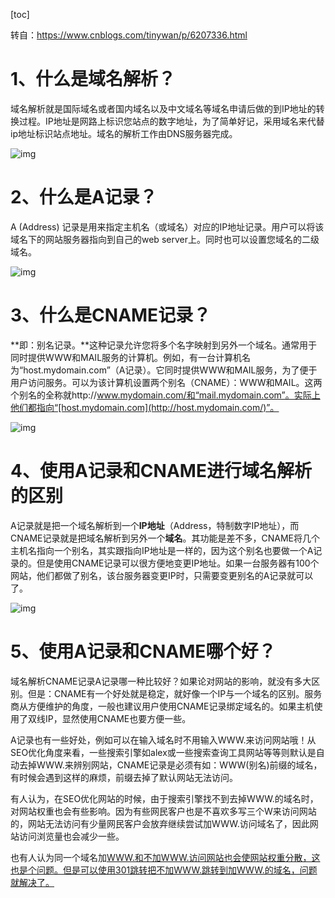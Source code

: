 [toc]



转自：https://www.cnblogs.com/tinywan/p/6207336.html

# 1、什么是域名解析？

域名解析就是国际域名或者国内域名以及中文域名等域名申请后做的到IP地址的转换过程。IP地址是网路上标识您站点的数字地址，为了简单好记，采用域名来代替ip地址标识站点地址。域名的解析工作由DNS服务器完成。

![img](https://images2015.cnblogs.com/blog/1021265/201612/1021265-20161221130055761-1012464060.png)

# 2、什么是A记录？

A (Address) 记录是用来指定主机名（或域名）对应的IP地址记录。用户可以将该域名下的网站服务器指向到自己的web server上。同时也可以设置您域名的二级域名。

![img](https://images2015.cnblogs.com/blog/1021265/201612/1021265-20161221130355745-46638593.png)

# 3、什么是CNAME记录？

**即：别名记录。**这种记录允许您将多个名字映射到另外一个域名。通常用于同时提供WWW和MAIL服务的计算机。例如，有一台计算机名为“host.mydomain.com”（A记录）。它同时提供WWW和MAIL服务，为了便于用户访问服务。可以为该计算机设置两个别名（CNAME）：WWW和MAIL。这两个别名的全称就http://www.mydomain.com/和“mail.mydomain.com”。实际上他们都指向“[host.mydomain.com](http://host.mydomain.com/)”。

![img](https://images2015.cnblogs.com/blog/1021265/201612/1021265-20161221130913401-856876104.png)

# 4、使用A记录和CNAME进行域名解析的区别

A记录就是把一个域名解析到一个**IP地址**（Address，特制数字IP地址），而CNAME记录就是把域名解析到另外一个**域名**。其功能是差不多，CNAME将几个主机名指向一个别名，其实跟指向IP地址是一样的，因为这个别名也要做一个A记录的。但是使用CNAME记录可以很方便地变更IP地址。如果一台服务器有100个网站，他们都做了别名，该台服务器变更IP时，只需要变更别名的A记录就可以了。

![img](https://images2015.cnblogs.com/blog/1021265/201612/1021265-20161221130952136-54562546.png)

# 5、使用A记录和CNAME哪个好？

域名解析CNAME记录A记录哪一种比较好？如果论对网站的影响，就没有多大区别。但是：CNAME有一个好处就是稳定，就好像一个IP与一个域名的区别。服务商从方便维护的角度，一般也建议用户使用CNAME记录绑定域名的。如果主机使用了双线IP，显然使用CNAME也要方便一些。

A记录也有一些好处，例如可以在输入域名时不用输入WWW.来访问网站哦！从SEO优化角度来看，一些搜索引擎如alex或一些搜索查询工具网站等等则默认是自动去掉WWW.来辨别网站，CNAME记录是必须有如：WWW(别名)前缀的域名，有时候会遇到这样的麻烦，前缀去掉了默认网站无法访问。

有人认为，在SEO优化网站的时候，由于搜索引擎找不到去掉WWW.的域名时，对网站权重也会有些影响。因为有些网民客户也是不喜欢多写三个W来访问网站的，网站无法访问有少量网民客户会放弃继续尝试加WWW.访问域名了，因此网站访问浏览量也会减少一些。

也有人认为同一个域名加[WWW.和不加WWW.访问网站也会使网站权重分散，这也是个问题。但是可以使用301跳转把不加WWW.跳转到加WWW.的域名，问题就解决了。](http://www.xn--www-628d52sk6c.xn--%2C-fq6angb74glrr5lb32csrbz7dzr6fda189lea8388blzn0zhm4tqa457k.xn--301www-yp7io1d6yalqp9yx4d6y6d9wk2w8cu50eeif.xn--www-7j2e2tq16zofc.xn--%2C-ov6ao5h04cy5gxvhyv5cvn6azww43f./)